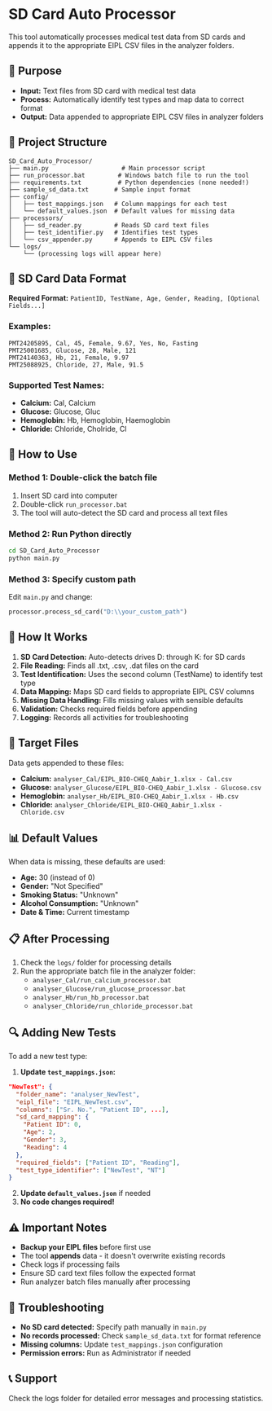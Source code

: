 # SD Card Auto Processor

This tool automatically processes medical test data from SD cards and appends it to the appropriate EIPL CSV files in the analyzer folders.

## 🎯 Purpose

- **Input:** Text files from SD card with medical test data
- **Process:** Automatically identify test types and map data to correct format
- **Output:** Data appended to appropriate EIPL CSV files in analyzer folders

## 📁 Project Structure

```
SD_Card_Auto_Processor/
├── main.py                    # Main processor script
├── run_processor.bat         # Windows batch file to run the tool
├── requirements.txt          # Python dependencies (none needed!)
├── sample_sd_data.txt       # Sample input format
├── config/
│   ├── test_mappings.json   # Column mappings for each test
│   └── default_values.json  # Default values for missing data
├── processors/
│   ├── sd_reader.py         # Reads SD card text files
│   ├── test_identifier.py   # Identifies test types
│   └── csv_appender.py      # Appends to EIPL CSV files
└── logs/
    └── (processing logs will appear here)
```

## 📝 SD Card Data Format

**Required Format:** `PatientID, TestName, Age, Gender, Reading, [Optional Fields...]`

### Examples:

```
PMT24205895, Cal, 45, Female, 9.67, Yes, No, Fasting
PMT25001685, Glucose, 28, Male, 121
PMT24140363, Hb, 21, Female, 9.97
PMT25088925, Chloride, 27, Male, 91.5
```

### Supported Test Names:

- **Calcium:** Cal, Calcium
- **Glucose:** Glucose, Gluc
- **Hemoglobin:** Hb, Hemoglobin, Haemoglobin
- **Chloride:** Chloride, Cholride, Cl

## 🚀 How to Use

### Method 1: Double-click the batch file

1. Insert SD card into computer
2. Double-click `run_processor.bat`
3. The tool will auto-detect the SD card and process all text files

### Method 2: Run Python directly

```bash
cd SD_Card_Auto_Processor
python main.py
```

### Method 3: Specify custom path

Edit `main.py` and change:

```python
processor.process_sd_card("D:\\your_custom_path")
```

## 🔧 How It Works

1. **SD Card Detection:** Auto-detects drives D: through K: for SD cards
2. **File Reading:** Finds all .txt, .csv, .dat files on the card
3. **Test Identification:** Uses the second column (TestName) to identify test type
4. **Data Mapping:** Maps SD card fields to appropriate EIPL CSV columns
5. **Missing Data Handling:** Fills missing values with sensible defaults
6. **Validation:** Checks required fields before appending
7. **Logging:** Records all activities for troubleshooting

## 🎯 Target Files

Data gets appended to these files:

- **Calcium:** `analyser_Cal/EIPL_BIO-CHEQ_Aabir_1.xlsx - Cal.csv`
- **Glucose:** `analyser_Glucose/EIPL_BIO-CHEQ_Aabir_1.xlsx - Glucose.csv`
- **Hemoglobin:** `analyser_Hb/EIPL_BIO-CHEQ_Aabir_1.xlsx - Hb.csv`
- **Chloride:** `analyser_Chloride/EIPL_BIO-CHEQ_Aabir_1.xlsx - Chloride.csv`

## 📊 Default Values

When data is missing, these defaults are used:

- **Age:** 30 (instead of 0)
- **Gender:** "Not Specified"
- **Smoking Status:** "Unknown"
- **Alcohol Consumption:** "Unknown"
- **Date & Time:** Current timestamp

## 📋 After Processing

1. Check the `logs/` folder for processing details
2. Run the appropriate batch file in the analyzer folder:
   - `analyser_Cal/run_calcium_processor.bat`
   - `analyser_Glucose/run_glucose_processor.bat`
   - `analyser_Hb/run_hb_processor.bat`
   - `analyser_Chloride/run_chloride_processor.bat`

## 🔍 Adding New Tests

To add a new test type:

1. **Update `test_mappings.json`:**

```json
"NewTest": {
  "folder_name": "analyser_NewTest",
  "eipl_file": "EIPL_NewTest.csv",
  "columns": ["Sr. No.", "Patient ID", ...],
  "sd_card_mapping": {
    "Patient ID": 0,
    "Age": 2,
    "Gender": 3,
    "Reading": 4
  },
  "required_fields": ["Patient ID", "Reading"],
  "test_type_identifier": ["NewTest", "NT"]
}
```

2. **Update `default_values.json`** if needed
3. **No code changes required!**

## ⚠️ Important Notes

- **Backup your EIPL files** before first use
- The tool **appends** data - it doesn't overwrite existing records
- Check logs if processing fails
- Ensure SD card text files follow the expected format
- Run analyzer batch files manually after processing

## 🐛 Troubleshooting

- **No SD card detected:** Specify path manually in `main.py`
- **No records processed:** Check `sample_sd_data.txt` for format reference
- **Missing columns:** Update `test_mappings.json` configuration
- **Permission errors:** Run as Administrator if needed

## 📞 Support

Check the logs folder for detailed error messages and processing statistics.
